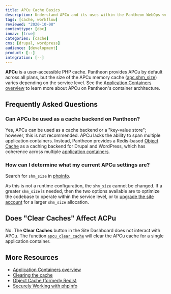 ```yaml
---
title: APCu Cache Basics
description: Understand APCu and its uses within the Pantheon WebOps workflow.
tags: [cache, workflow]
reviewed: "2020-10-08"
contenttype: [doc]
innav: [true]
categories: [cache]
cms: [drupal, wordpress]
audience: [development]
product: [--]
integration: [--]
---
```


**APCu** is a user-accessible PHP cache. Pantheon provides APCu by default across all plans, but the size of the APCu memory cache ([apc.shm_size](https://www.php.net/manual/en/apcu.configuration.php#ini.apcu.shm-size)) varies depending on the service level. See the [Application Containers overview](/application-containers) to learn more about APCu on Pantheon's container architecture.

## Frequently Asked Questions

### Can APCu be used as a cache backend on Pantheon?

Yes, APCu can be used as a cache backend or a "key-value store"; however, this is not recommended. APCu lacks the ability to span multiple application containers. Instead, Pantheon provides a Redis-based [Object Cache](/guides/object-cache) as a caching backend for Drupal and WordPress, which has coherence across multiple [application containers](/application-containers).

### How can I determine what my current APCu settings are?

Search for `shm_size` in [phpinfo](/guides/secure-development/phpinfo).

As this is not a runtime configuration, the `shm_size` cannot be changed. If a greater `shm_size` is needed, then the two options available are to optimize the codebase to operate within the service level, or to [upgrade the site account](https://www.pantheon.io/plans/pricing?docs "Pantheon Pricing") for a larger `shm_size` allocation.

## Does "Clear Caches" Affect ACPu

No. The **Clear Caches** button in the Site Dashboard does not interact with APCu. The function [`apcu_clear_cache`](https://www.php.net/manual/en/function.apcu-clear-cache.php) will clear the APCu cache for a single application container.

## More Resources

- [Application Containers overview](/application-containers)
- [Clearing the cache](/clear-caches)
- [Object Cache (formerly Redis)](/guides/object-cache)
- [Securely Working with phpinfo](/guides/secure-development/phpinfo)
